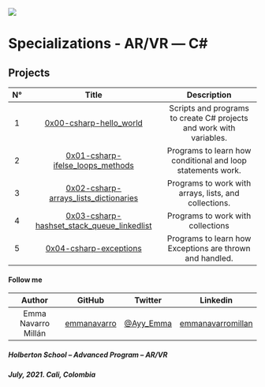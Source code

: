 ![](https://cdn.icon-icons.com/icons2/2415/PNG/512/csharp_original_logo_icon_146578.png)
# Specializations - AR/VR ― C#

## Projects

| N° | Title | Description |
| :---: | :---: | :---: |
| 1 | [0x00-csharp-hello_world](0x00-csharp-hello_world) | Scripts and programs to create C# projects and work with variables. |
| 2 | [0x01-csharp-ifelse_loops_methods](0x01-csharp-ifelse_loops_methods) | Programs to learn how conditional and loop statements work. |
| 3 | [0x02-csharp-arrays_lists_dictionaries](0x02-csharp-arrays_lists_dictionaries) | Programs to work with arrays, lists, and collections. |
| 4 | [0x03-csharp-hashset_stack_queue_linkedlist](0x03-csharp-hashset_stack_queue_linkedlist) | Programs to work with collections |
| 5 | [0x04-csharp-exceptions](0x04-csharp-exceptions) | Programs to learn how Exceptions are thrown and handled. |

#### Follow me

| Author | GitHub | Twitter | Linkedin |
| :---: | :---: | :---: | :---: |
| Emma Navarro Millán | [emmanavarro](https://github.com/emmanavarro) | [@Ayy_Emma](https://twitter.com/Ayy_Emma) | [emmanavarromillan](https://www.linkedin.com/in/emmanavarromillan) |


##### Holberton School – Advanced Program – AR/VR
##### July, 2021. Cali, Colombia
